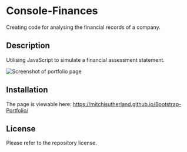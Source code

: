 # Console-Finances
Creating code for analysing the financial records of a company. 

## Description

Utilising JavaScript to simulate a financial assessment statement.

![Screenshot of portfolio page](./images/screenshot3.png)

## Installation

The page is viewable here: https://mitchjsutherland.github.io/Bootstrap-Portfolio/

## License

Please refer to the repository license.